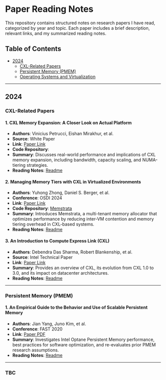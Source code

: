 # Paper Reading Notes

This repository contains structured notes on research papers I have read, categorized by year and topic. Each paper includes a brief description, relevant links, and my summarized reading notes.

## Table of Contents

- [2024](#2024)
  - [CXL-Related Papers](#cxl-related-papers-2024)
  - [Persistent Memory (PMEM)](#persistent-memory-2024)
  - [Operating Systems and Virtualization](#operating-systems-and-virtualization-2024)

---

## 2024

### CXL-Related Papers

#### **1. CXL Memory Expansion: A Closer Look on Actual Platform**
   - **Authors**: Vinicius Petrucci, Eishan Mirakhur, et al.
   - **Source**: White Paper
   - **Link**: [Paper Link](./cxl-memory-expansion-a-close-look-on-actual-platform.pdf)
   - **Code Repository**: 
   - **Summary**: Discusses real-world performance and implications of CXL memory expansion, including bandwidth, capacity scaling, and NUMA-tiering strategies.
   - **Reading Notes**: [Readme](./notes/cxl-memory-expansion.md)

#### **2. Managing Memory Tiers with CXL in Virtualized Environments**
   - **Authors**: Yuhong Zhong, Daniel S. Berger, et al.
   - **Conference**: OSDI 2024
   - **Link**: [Paper Link](https://www.usenix.org/conference/osdi24/presentation/zhong-yuhong)
   - **Code Repository**: [Memstrata](https://bitbucket.org/yuhong_zhong/memstrata)
   - **Summary**: Introduces Memstrata, a multi-tenant memory allocator that optimizes performance by reducing inter-VM contention and memory tiering overhead in CXL-based systems.
   - **Reading Notes**: [Readme](./notes/Memstrata-osdi24.md)

#### **3. An Introduction to Compute Express Link (CXL)**
   - **Authors**: Debendra Das Sharma, Robert Blankenship, et al.
   - **Source**: Intel Technical Paper
   - **Link**: [Paper Link](./CXL-intro.pdf)
   - **Summary**: Provides an overview of CXL, its evolution from CXL 1.0 to 3.0, and its impact on datacenter architectures.
   - **Reading Notes**: [Readme](./notes/cxl-intro.md)

---

### Persistent Memory (PMEM)

#### **1. An Empirical Guide to the Behavior and Use of Scalable Persistent Memory**
   - **Authors**: Jian Yang, Juno Kim, et al.
   - **Conference**: FAST 2020
   - **Link**: [Paper PDF](./PM-Study-FAST20.pdf)
   - **Summary**: Investigates Intel Optane Persistent Memory performance, best practices for software optimization, and re-evaluates prior PMEM research assumptions.
   - **Reading Notes**: [Readme](./notes/pm-study-fast20.md)

---

### TBC

